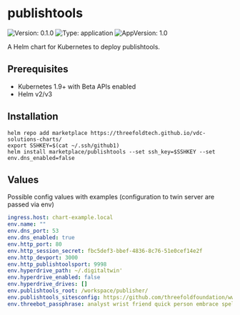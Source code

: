 # publishtools

![Version: 0.1.0](https://img.shields.io/badge/Version-0.1.0-informational?style=flat-square) ![Type: application](https://img.shields.io/badge/Type-application-informational?style=flat-square) ![AppVersion: 1.0](https://img.shields.io/badge/AppVersion-1.0-informational?style=flat-square)

A Helm chart for Kubernetes to deploy publishtools.

## Prerequisites
* Kubernetes 1.9+ with Beta APIs enabled
* Helm v2/v3

## Installation

```
helm repo add marketplace https://threefoldtech.github.io/vdc-solutions-charts/
export SSHKEY=$(cat ~/.ssh/github1)
helm install marketplace/publishtools --set ssh_key=$SSHKEY --set env.dns_enabled=false
```

## Values

Possible config values with examples (configuration to twin server are passed via env)

```yaml
ingress.host: chart-example.local
env.name: ""
env.dns_port: 53
env.dns_enabled: true
env.http_port: 80
env.http_session_secret: fbc5def3-bbef-4836-8c76-51e0cef14e2f
env.http_devport: 3000
env.http_publishtoolsport: 9998
env.hyperdrive_path: ~/.digitaltwin'
env.hyperdrive_enabled: false
env.hyperdrive_drives: []
env.publishtools_root: /workspace/publisher/
env.publishtools_sitesconfig: https://github.com/threefoldfoundation/www_config_private/tree/main
env.threebot_passphrase: analyst wrist friend quick person embrace spell bacon congress gorilla price figure mind camp vanish enrich large rhythm space garden arrive doctor poverty special
```


